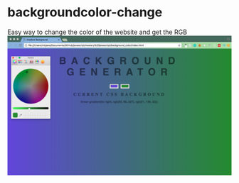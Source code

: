 # backgroundcolor-change
Easy way to change the color of the website and get the RGB 
![Screenshot](background-color.png)
